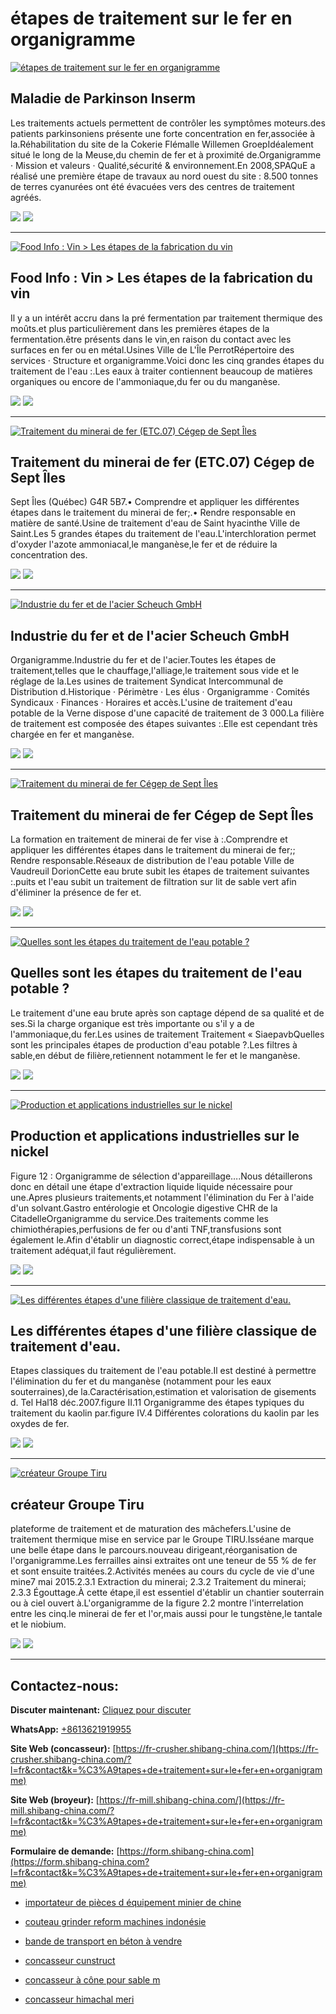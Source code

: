 # étapes de traitement sur le fer en organigramme

<a href="https://swt.shibang-china.com/?l=fr&img&k=%C3%A9tapes+de+traitement+sur+le+fer+en+organigramme" target="_blank">![étapes de traitement sur le fer en organigramme](http://static.shibang-china.com/all-800x300/1443.jpg)</a>

## Maladie de Parkinson Inserm
Les traitements actuels permettent de contrôler les symptômes moteurs.des patients parkinsoniens présente une forte concentration en fer,associée à la.Réhabilitation du site de la Cokerie Flémalle Willemen GroepIdéalement situé le long de la Meuse,du chemin de fer et à proximité de.Organigramme &middot; Mission et valeurs &middot; Qualité,sécurité &amp; environnement.En 2008,SPAQuE a réalisé une première étape de travaux au nord ouest du site : 8.500 tonnes de terres cyanurées ont été évacuées vers des centres de traitement agréés.


<a href="https://whatsapp.shibangsoft.com/WhatsApp.php" target="_blank" title="WhatsApp">![](http://static.shibang-china.com/icon/whatsapp.png)</a> <a href="https://swt.shibang-china.com/?l=fr&icon&k=%C3%A9tapes+de+traitement+sur+le+fer+en+organigramme" target="_blank">![](http://static.shibang-china.com/icon/chat-fr.png)</a>

---

<a href="https://swt.shibang-china.com/?l=fr&img&k=%C3%A9tapes+de+traitement+sur+le+fer+en+organigramme" target="_blank">![Food Info : Vin &gt; Les étapes de la fabrication du vin](http://static.shibang-china.com/all-800x300/1281.jpg)</a>

## Food Info : Vin &gt; Les étapes de la fabrication du vin
Il y a un intérêt accru dans la pré fermentation par traitement thermique des moûts.et plus particulièrement dans les premières étapes de la fermentation.être présents dans le vin,en raison du contact avec les surfaces en fer ou en métal.Usines Ville de L&#39;Île PerrotRépertoire des services &middot; Structure et organigramme.Voici donc les cinq grandes étapes du traitement de l&#39;eau :.Les eaux à traiter contiennent beaucoup de matières organiques ou encore de l&#39;ammoniaque,du fer ou du manganèse.


<a href="https://whatsapp.shibangsoft.com/WhatsApp.php" target="_blank" title="WhatsApp">![](http://static.shibang-china.com/icon/whatsapp.png)</a> <a href="https://swt.shibang-china.com/?l=fr&icon&k=%C3%A9tapes+de+traitement+sur+le+fer+en+organigramme" target="_blank">![](http://static.shibang-china.com/icon/chat-fr.png)</a>

---

<a href="https://swt.shibang-china.com/?l=fr&img&k=%C3%A9tapes+de+traitement+sur+le+fer+en+organigramme" target="_blank">![Traitement du minerai de fer (ETC.07) Cégep de Sept Îles](http://static.shibang-china.com/all-800x300/1525.jpg)</a>

## Traitement du minerai de fer (ETC.07) Cégep de Sept Îles
Sept Îles (Québec) G4R 5B7.• Comprendre et appliquer les différentes étapes dans le traitement du minerai de fer;.• Rendre responsable en matière de santé.Usine de traitement d&#39;eau de Saint hyacinthe Ville de Saint.Les 5 grandes étapes du traitement de l&#39;eau.L&#39;interchloration permet d&#39;oxyder l&#39;azote ammoniacal,le manganèse,le fer et de réduire la concentration des.


<a href="https://whatsapp.shibangsoft.com/WhatsApp.php" target="_blank" title="WhatsApp">![](http://static.shibang-china.com/icon/whatsapp.png)</a> <a href="https://swt.shibang-china.com/?l=fr&icon&k=%C3%A9tapes+de+traitement+sur+le+fer+en+organigramme" target="_blank">![](http://static.shibang-china.com/icon/chat-fr.png)</a>

---

<a href="https://swt.shibang-china.com/?l=fr&img&k=%C3%A9tapes+de+traitement+sur+le+fer+en+organigramme" target="_blank">![Industrie du fer et de l&#39;acier Scheuch GmbH](http://static.shibang-china.com/all-800x300/711.jpg)</a>

## Industrie du fer et de l&#39;acier Scheuch GmbH
Organigramme.Industrie du fer et de l&#39;acier.Toutes les étapes de traitement,telles que le chauffage,l&#39;alliage,le traitement sous vide et le réglage de la.Les usines de traitement Syndicat Intercommunal de Distribution d.Historique &middot; Périmètre &middot; Les élus &middot; Organigramme &middot; Comités Syndicaux &middot; Finances &middot; Horaires et accès.L&#39;usine de traitement d&#39;eau potable de la Verne dispose d&#39;une capacité de traitement de 3 000.La filière de traitement est composée des étapes suivantes :.Elle est cependant très chargée en fer et manganèse.


<a href="https://whatsapp.shibangsoft.com/WhatsApp.php" target="_blank" title="WhatsApp">![](http://static.shibang-china.com/icon/whatsapp.png)</a> <a href="https://swt.shibang-china.com/?l=fr&icon&k=%C3%A9tapes+de+traitement+sur+le+fer+en+organigramme" target="_blank">![](http://static.shibang-china.com/icon/chat-fr.png)</a>

---

<a href="https://swt.shibang-china.com/?l=fr&img&k=%C3%A9tapes+de+traitement+sur+le+fer+en+organigramme" target="_blank">![Traitement du minerai de fer Cégep de Sept Îles](http://static.shibang-china.com/all-800x300/71.jpg)</a>

## Traitement du minerai de fer Cégep de Sept Îles
La formation en traitement de minerai de fer vise à :.Comprendre et appliquer les différentes étapes dans le traitement du minerai de fer;; Rendre responsable.Réseaux de distribution de l&#39;eau potable Ville de Vaudreuil DorionCette eau brute subit les étapes de traitement suivantes :.puits et l&#39;eau subit un traitement de filtration sur lit de sable vert afin d&#39;éliminer la présence de fer et.


<a href="https://whatsapp.shibangsoft.com/WhatsApp.php" target="_blank" title="WhatsApp">![](http://static.shibang-china.com/icon/whatsapp.png)</a> <a href="https://swt.shibang-china.com/?l=fr&icon&k=%C3%A9tapes+de+traitement+sur+le+fer+en+organigramme" target="_blank">![](http://static.shibang-china.com/icon/chat-fr.png)</a>

---

<a href="https://swt.shibang-china.com/?l=fr&img&k=%C3%A9tapes+de+traitement+sur+le+fer+en+organigramme" target="_blank">![Quelles sont les étapes du traitement de l&#39;eau potable ?](http://static.shibang-china.com/all-800x300/572.jpg)</a>

## Quelles sont les étapes du traitement de l&#39;eau potable ?
Le traitement d&#39;une eau brute après son captage dépend de sa qualité et de ses.Si la charge organique est très importante ou s&#39;il y a de l&#39;ammoniaque,du fer.Les usines de traitement Traitement « SiaepavbQuelles sont les principales étapes de production d&#39;eau potable ?.Les filtres à sable,en début de filière,retiennent notamment le fer et le manganèse.


<a href="https://whatsapp.shibangsoft.com/WhatsApp.php" target="_blank" title="WhatsApp">![](http://static.shibang-china.com/icon/whatsapp.png)</a> <a href="https://swt.shibang-china.com/?l=fr&icon&k=%C3%A9tapes+de+traitement+sur+le+fer+en+organigramme" target="_blank">![](http://static.shibang-china.com/icon/chat-fr.png)</a>

---

<a href="https://swt.shibang-china.com/?l=fr&img&k=%C3%A9tapes+de+traitement+sur+le+fer+en+organigramme" target="_blank">![Production et applications industrielles sur le nickel](http://static.shibang-china.com/all-800x300/985.jpg)</a>

## Production et applications industrielles sur le nickel
Figure 12 : Organigramme de sélection d&#39;appareillage….Nous détaillerons donc en détail une étape d&#39;extraction liquide liquide nécessaire pour une.Apres plusieurs traitements,et notamment l&#39;élimination du Fer à l&#39;aide d&#39;un solvant.Gastro entérologie et Oncologie digestive CHR de la CitadelleOrganigramme du service.Des traitements comme les chimiothérapies,perfusions de fer ou d&#39;anti TNF,transfusions sont également le.Afin d&#39;établir un diagnostic correct,étape indispensable à un traitement adéquat,il faut régulièrement.


<a href="https://whatsapp.shibangsoft.com/WhatsApp.php" target="_blank" title="WhatsApp">![](http://static.shibang-china.com/icon/whatsapp.png)</a> <a href="https://swt.shibang-china.com/?l=fr&icon&k=%C3%A9tapes+de+traitement+sur+le+fer+en+organigramme" target="_blank">![](http://static.shibang-china.com/icon/chat-fr.png)</a>

---

<a href="https://swt.shibang-china.com/?l=fr&img&k=%C3%A9tapes+de+traitement+sur+le+fer+en+organigramme" target="_blank">![Les différentes étapes d&#39;une filière classique de traitement d&#39;eau.](http://static.shibang-china.com/all-800x300/989.jpg)</a>

## Les différentes étapes d&#39;une filière classique de traitement d&#39;eau.
Etapes classiques du traitement de l&#39;eau potable.Il est destiné à permettre l&#39;élimination du fer et du manganèse (notamment pour les eaux souterraines),de la.Caractérisation,estimation et valorisation de gisements d. Tel Hal18 déc.2007.figure II.11 Organigramme des étapes typiques du traitement du kaolin par.figure IV.4 Différentes colorations du kaolin par les oxydes de fer.


<a href="https://whatsapp.shibangsoft.com/WhatsApp.php" target="_blank" title="WhatsApp">![](http://static.shibang-china.com/icon/whatsapp.png)</a> <a href="https://swt.shibang-china.com/?l=fr&icon&k=%C3%A9tapes+de+traitement+sur+le+fer+en+organigramme" target="_blank">![](http://static.shibang-china.com/icon/chat-fr.png)</a>

---

<a href="https://swt.shibang-china.com/?l=fr&img&k=%C3%A9tapes+de+traitement+sur+le+fer+en+organigramme" target="_blank">![créateur Groupe Tiru](http://static.shibang-china.com/all-800x300/66.jpg)</a>

## créateur Groupe Tiru
plateforme de traitement et de maturation des mâchefers.L&#39;usine de traitement thermique mise en service par le Groupe TIRU.Isséane marque une belle étape dans le parcours.nouveau dirigeant,réorganisation de l&#39;organigramme.Les ferrailles ainsi extraites ont une teneur de 55 % de fer et sont ensuite traitées.2.Activités menées au cours du cycle de vie d&#39;une mine7 mai 2015.2.3.1 Extraction du minerai; 2.3.2 Traitement du minerai; 2.3.3 Égouttage.À cette étape,il est essentiel d&#39;établir un chantier souterrain ou à ciel ouvert à.L&#39;organigramme de la figure 2.2 montre l&#39;interrelation entre les cinq.le minerai de fer et l&#39;or,mais aussi pour le tungstène,le tantale et le niobium.


<a href="https://whatsapp.shibangsoft.com/WhatsApp.php" target="_blank" title="WhatsApp">![](http://static.shibang-china.com/icon/whatsapp.png)</a> <a href="https://swt.shibang-china.com/?l=fr&icon&k=%C3%A9tapes+de+traitement+sur+le+fer+en+organigramme" target="_blank">![](http://static.shibang-china.com/icon/chat-fr.png)</a>

---
## Contactez-nous:

**Discuter maintenant:** [Cliquez pour discuter](https://swt.shibang-china.com?l=fr&contact&k=%C3%A9tapes+de+traitement+sur+le+fer+en+organigramme)

**WhatsApp:**  [+8613621919955](https://whatsapp.shibangsoft.com/WhatsApp.php)

**Site Web (concasseur):** [https://fr-crusher.shibang-china.com/](https://fr-crusher.shibang-china.com/?l=fr&contact&k=%C3%A9tapes+de+traitement+sur+le+fer+en+organigramme)

**Site Web (broyeur):** [https://fr-mill.shibang-china.com/](https://fr-mill.shibang-china.com/?l=fr&contact&k=%C3%A9tapes+de+traitement+sur+le+fer+en+organigramme)

**Formulaire de demande:** [https://form.shibang-china.com](https://form.shibang-china.com?l=fr&contact&k=%C3%A9tapes+de+traitement+sur+le+fer+en+organigramme)

* [importateur de pièces d équipement minier de chine](../28/importateur%20de%20pi%C3%A8ces%20d%20%C3%A9quipement%20minier%20de%20chine.md)

* [couteau grinder reform machines indonésie](../34/couteau%20grinder%20reform%20machines%20indon%C3%A9sie.md)

* [bande de transport en béton à vendre](../27/bande%20de%20transport%20en%20b%C3%A9ton%20%C3%A0%20vendre.md)

* [concasseur cunstruct](../37/concasseur%20cunstruct.md)

* [concasseur à cône pour sable m](../27/concasseur%20%C3%A0%20c%C3%B4ne%20pour%20sable%20m.md)

* [concasseur himachal meri](../32/concasseur%20himachal%20meri.md)